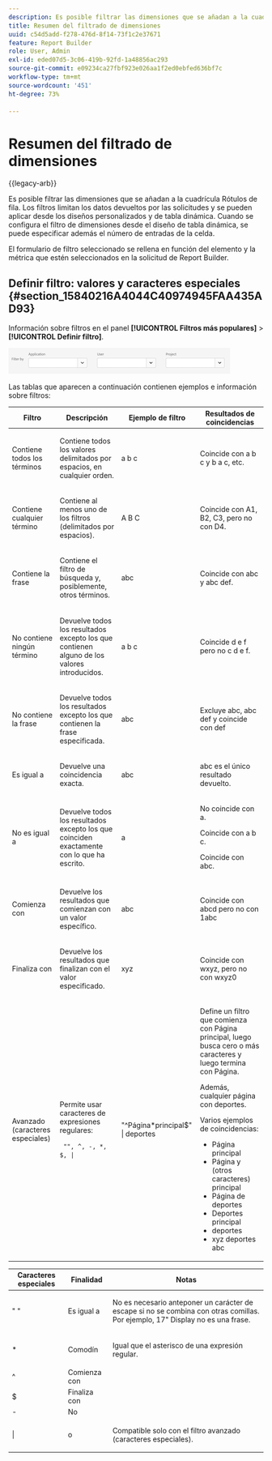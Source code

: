 ```yaml
---
description: Es posible filtrar las dimensiones que se añadan a la cuadrícula Rótulos de fila. Los filtros limitan los datos devueltos por las solicitudes y se pueden aplicar desde los diseños personalizados y de tabla dinámica. Cuando se configura el filtro de dimensiones desde el diseño de tabla dinámica, se puede especificar además el número de entradas de la celda.
title: Resumen del filtrado de dimensiones
uuid: c54d5add-f278-476d-8f14-73f1c2e37671
feature: Report Builder
role: User, Admin
exl-id: eded07d5-3c06-419b-92fd-1a48856ac293
source-git-commit: e09234ca27fbf923e026aa1f2ed0ebfed636bf7c
workflow-type: tm+mt
source-wordcount: '451'
ht-degree: 73%

---
```


# Resumen del filtrado de dimensiones

{{legacy-arb}}

Es posible filtrar las dimensiones que se añadan a la cuadrícula Rótulos de fila. Los filtros limitan los datos devueltos por las solicitudes y se pueden aplicar desde los diseños personalizados y de tabla dinámica. Cuando se configura el filtro de dimensiones desde el diseño de tabla dinámica, se puede especificar además el número de entradas de la celda.

El formulario de filtro seleccionado se rellena en función del elemento y la métrica que estén seleccionados en la solicitud de Report Builder.

## Definir filtro: valores y caracteres especiales {#section_15840216A4044C40974945FAA435AD93}

Información sobre filtros en el panel **[!UICONTROL Filtros más populares]** > **[!UICONTROL Definir filtro]**.

![Captura de pantalla que muestra el cuadro de diálogo Definir filtro con opciones para filtrar por aplicación, usuario y proyecto.](/help/admin/tools/assets/filter.png)

Las tablas que aparecen a continuación contienen ejemplos e información sobre filtros:

<table id="table_8AC3A26FF02143DBA949B30F2A46CF11"> 
 <thead> 
  <tr> 
   <th colname="col1" class="entry"> Filtro </th> 
   <th colname="col02" class="entry"> Descripción </th> 
   <th colname="col2" class="entry"> Ejemplo de filtro </th> 
   <th colname="col3" class="entry"> Resultados de coincidencias </th> 
  </tr> 
 </thead>
 <tbody> 
  <tr> 
   <td colname="col1"> <p>Contiene todos los términos </p> </td> 
   <td colname="col02"> <p>Contiene todos los valores delimitados por espacios, en cualquier orden. </p> </td> 
   <td colname="col2"> <p>a b c </p> </td> 
   <td colname="col3"> <p>Coincide con <span class="term"> a b c</span> y <span class="term"> b a c</span>, etc. </p> </td> 
  </tr> 
  <tr> 
   <td colname="col1"> <p>Contiene cualquier término </p> </td> 
   <td colname="col02"> <p>Contiene al menos uno de los filtros (delimitados por espacios). </p> </td> 
   <td colname="col2"> <p>A B C </p> </td> 
   <td colname="col3"> <p>Coincide con <span class="term"> A1</span>, <span class="term"> B2</span>, <span class="term"> C3</span>, pero no con <span class="term"> D4</span>. </p> </td> 
  </tr> 
  <tr> 
   <td colname="col1"> <p>Contiene la frase </p> </td> 
   <td colname="col02"> <p>Contiene el filtro de búsqueda y, posiblemente, otros términos. </p> </td> 
   <td colname="col2"> <p>abc </p> </td> 
   <td colname="col3"> <p>Coincide con <span class="term"> abc</span> y <span class="term"> abc def</span>. </p> </td> 
  </tr> 
  <tr> 
   <td colname="col1"> <p>No contiene ningún término </p> </td> 
   <td colname="col02"> <p>Devuelve todos los resultados excepto los que contienen alguno de los valores introducidos. </p> </td> 
   <td colname="col2"> <p>a b c </p> </td> 
   <td colname="col3"> <p>Coincide <span class="term"> d e f</span> pero no <span class="term"> c d e f</span>. </p> </td> 
  </tr> 
  <tr> 
   <td colname="col1"> <p>No contiene la frase </p> </td> 
   <td colname="col02"> <p>Devuelve todos los resultados excepto los que contienen la frase especificada. </p> </td> 
   <td colname="col2"> <p>abc </p> </td> 
   <td colname="col3"> <p>Excluye <span class="term"> abc</span>, <span class="term"> abc def</span> y coincide con <span class="term"> def</span> </p> </td> 
  </tr> 
  <tr> 
   <td colname="col1"> <p>Es igual a </p> </td> 
   <td colname="col02"> <p>Devuelve una coincidencia exacta. </p> </td> 
   <td colname="col2"> <p>abc </p> </td> 
   <td colname="col3"> <p> <span class="term"> abc</span> es el único resultado devuelto. </p> </td> 
  </tr> 
  <tr> 
   <td colname="col1"> <p>No es igual a </p> </td> 
   <td colname="col02"> <p>Devuelve todos los resultados excepto los que coinciden exactamente con lo que ha escrito. </p> </td> 
   <td colname="col2"> <p>a </p> </td> 
   <td colname="col3"> <p>No coincide con <span class="term"> a</span>. </p> <p>Coincide con <span class="term"> a b c</span>. </p> <p>Coincide con <span class="term"> abc</span>. </p> </td> 
  </tr> 
  <tr> 
   <td colname="col1"> <p>Comienza con </p> </td> 
   <td colname="col02"> <p>Devuelve los resultados que comienzan con un valor específico. </p> </td> 
   <td colname="col2"> <p>abc </p> </td> 
   <td colname="col3"> <p>Coincide con <span class="term"> abcd</span> pero no con <span class="term"> 1abc</span> </p> </td> 
  </tr> 
  <tr> 
   <td colname="col1"> <p>Finaliza con </p> </td> 
   <td colname="col02"> <p>Devuelve los resultados que finalizan con el valor especificado. </p> </td> 
   <td colname="col2"> <p>xyz </p> </td> 
   <td colname="col3"> <p>Coincide con <span class="term"> wxyz</span>, pero no con <span class="term"> wxyz0</span> </p> </td> 
  </tr> 
  <tr> 
   <td colname="col1"> <p>Avanzado (caracteres especiales) </p> </td> 
   <td colname="col02"> <p>Permite usar caracteres de expresiones regulares: </p> <p> <code> "", ^, -, *, $, | </code> </p> </td> 
   <td colname="col2"> <p>"^Página*principal$" | deportes </p> </td> 
   <td colname="col3"> <p> Define un filtro que comienza con <span class="term"> Página principal</span>, luego busca cero o más caracteres y luego termina con <span class="term"> Página</span>. </p> <p>Además, cualquier página con <span class="term"> deportes</span>. </p> <p>Varios ejemplos de coincidencias: </p> 
    <ul id="ul_72D76C5AFEAF405E8A0E4E3C604D10AE"> 
     <li id="li_4D490059B667450DA8A0103167C7B391">Página principal </li> 
     <li id="li_1351619156274092AEB2771D882AD357">Página y (otros caracteres) principal </li> 
     <li id="li_940EAA99A8CF49308E8471065EB317B1">Página de deportes </li> 
     <li id="li_50A895F14A454BE9BF06EE0F07F99B3B">Deportes principal </li> 
     <li id="li_F3CE0D07941D4C2485D2DE0B73E00677">deportes </li> 
     <li id="li_E84C15C061824A5D922D9900392F2996">xyz deportes abc </li> 
    </ul> </td> 
  </tr> 
 </tbody> 
</table>

<table id="table_8BBB06C8860745DEA41B39673699DC0F"> 
 <thead> 
  <tr> 
   <th colname="col1" class="entry"> Caracteres especiales </th> 
   <th colname="col2" class="entry"> Finalidad </th> 
   <th colname="col3" class="entry"> Notas </th> 
  </tr> 
 </thead>
 <tbody> 
  <tr> 
   <td colname="col1"> " " </td> 
   <td colname="col2"> Es igual a </td> 
   <td colname="col3"> <p>No es necesario anteponer un carácter de escape si no se combina con otras comillas. Por ejemplo, <span class="term"> 17" Display</span> no es una frase. </p> </td> 
  </tr> 
  <tr> 
   <td colname="col1"> * </td> 
   <td colname="col2"> Comodín </td> 
   <td colname="col3"> <p>Igual que el asterisco de una expresión regular. </p> </td> 
  </tr> 
  <tr> 
   <td colname="col1"> ^ </td> 
   <td colname="col2"> Comienza con </td> 
   <td colname="col3"> </td> 
  </tr> 
  <tr> 
   <td colname="col1"> $ </td> 
   <td colname="col2"> Finaliza con </td> 
   <td colname="col3"> </td> 
  </tr> 
  <tr> 
   <td colname="col1"> - </td> 
   <td colname="col2"> No </td> 
   <td colname="col3"> </td> 
  </tr> 
  <tr> 
   <td colname="col1"> | </td> 
   <td colname="col2"> o </td> 
   <td colname="col3"> <p>Compatible solo con el filtro avanzado <span class="term"> (caracteres especiales)</span>. </p> </td> 
  </tr> 
 </tbody> 
</table>
